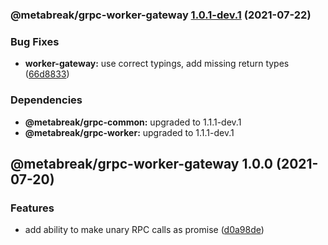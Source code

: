 ### @metabreak/grpc-worker-gateway [1.0.1-dev.1](https://github.com/metabreak/grpc-lib/compare/@metabreak/grpc-worker-gateway@1.0.0...@metabreak/grpc-worker-gateway@1.0.1-dev.1) (2021-07-22)


### Bug Fixes

* **worker-gateway:** use correct typings, add missing return types ([66d8833](https://github.com/metabreak/grpc-lib/commit/66d883309aaa10876f8bb87c6433b84f0c2020b7))



### Dependencies

* **@metabreak/grpc-common:** upgraded to 1.1.1-dev.1
* **@metabreak/grpc-worker:** upgraded to 1.1.1-dev.1

## @metabreak/grpc-worker-gateway 1.0.0 (2021-07-20)

### Features

- add ability to make unary RPC calls as promise ([d0a98de](https://github.com/metabreak/grpc-lib/commit/d0a98de22376fef37071f875a657979dcef7ffc9))
